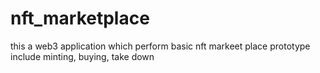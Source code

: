 # nft_marketplace
this a web3 application which perform basic nft markeet place prototype include minting, buying, take down 
